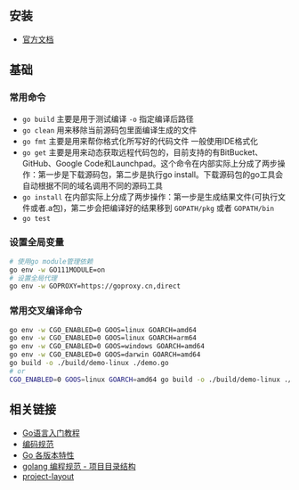 ## 安装

- [官方文档](https://go.dev/doc/install)

## 基础

### 常用命令

- `go build` 主要是用于测试编译 `-o` 指定编译后路径
- `go clean` 用来移除当前源码包里面编译生成的文件
- `go fmt`  主要是用来帮你格式化所写好的代码文件 一般使用IDE格式化
- `go get` 主要是用来动态获取远程代码包的，目前支持的有BitBucket、GitHub、Google Code和Launchpad。这个命令在内部实际上分成了两步操作：第一步是下载源码包，第二步是执行go install。下载源码包的go工具会自动根据不同的域名调用不同的源码工具
- `go install` 在内部实际上分成了两步操作：第一步是生成结果文件(可执行文件或者.a包)，第二步会把编译好的结果移到 `GOPATH/pkg` 或者 `GOPATH/bin`
- `go test`
### 设置全局变量

```bash
# 使用go module管理依赖
go env -w GO111MODULE=on
# 设置全局代理
go env -w GOPROXY=https://goproxy.cn,direct
```

### 常用交叉编译命令

```bash
go env -w CGO_ENABLED=0 GOOS=linux GOARCH=amd64
go env -w CGO_ENABLED=0 GOOS=linux GOARCH=arm64
go env -w CGO_ENABLED=0 GOOS=windows GOARCH=amd64
go env -w CGO_ENABLED=0 GOOS=darwin GOARCH=amd64
go build -o ./build/demo-linux ./demo.go 
# or
CGO_ENABLED=0 GOOS=linux GOARCH=amd64 go build -o ./build/demo-linux ./demo.go 
```
## 相关链接

- [Go语言入门教程](https://c.biancheng.net/golang/)
- [编码规范](https://github.com/xxjwxc/uber_go_guide_cn)
- [Go 各版本特性](https://github.com/guyan0319/golang_development_notes/blob/master/zh/1.6.md)
- [golang 编程规范 - 项目目录结构](https://makeoptim.com/golang/standards/project-layout/)
- [project-layout](https://github.com/golang-standards/project-layout/blob/master/README_zh.md)